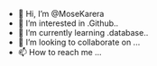 - 👋 Hi, I’m @MoseKarera
- 👀 I’m interested in .Github..
- 🌱 I’m currently learning .database..
- 💞️ I’m looking to collaborate on ...
- 📫 How to reach me ...

<!---
MoseKarera/MoseKarera is a ✨ special ✨ repository because its `README.md` (this file) appears on your GitHub profile.
You can click the Preview link to take a look at your changes.
--->
